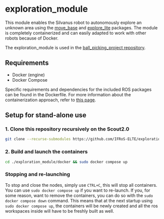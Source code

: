 # exploration_module

This module enables the Silvanus robot to autonomously explore an unknown area using the [move_base](https://wiki.ros.org/move_base) and [explore_lite](https://wiki.ros.org/explore_lite) packages. The module is completely containerized and can easily adapted to work with other robots because of Docker.

The exploration_module is used in the [ball_picking_project repository](https://github.com/IFRoS-ELTE/ball_picking_project).

## Requirements

- Docker (engine)
- Docker Compose

Specific requirements and dependencies for the included ROS packages can be found in the Dockerfile. For more information about the containerization approach, refer to [this page](https://github.com/IFRoS-ELTE/ball_picking_project/blob/main/docs/docker.md).

## Setup for stand-alone use

### 1. Clone this repository recursively on the Scout2.0

```bash
git clone --recurse-submodules https://github.com/IFRoS-ELTE/exploration_module
```

### 2. Build and launch the containers

```bash
cd ./exploration_module/docker && sudo docker compose up
```

### Stopping and re-launching

To stop and close the nodes, simply use `CTRL+C`, this will stop all containers. You can use `sudo docker compose up` if you want to re-launch. If you, for some reason, want to remove the containers, you can do so with the `sudo docker compose down` command. This means that at the next startup using `sudo docker compose up`, the containers will be newly created and all the ros workspaces inside will have to be freshly built as well.
